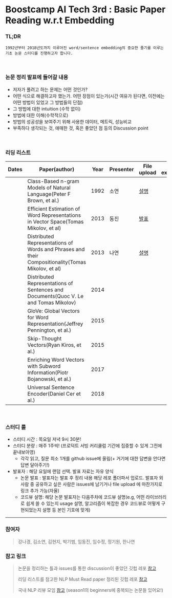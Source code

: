 # Boostcamp AI Tech 3rd : Basic Paper Reading w.r.t Embedding
### TL;DR
```
1992년부터 2018년도까지 이루어진 word/sentence embedding의 중요한 줄기를 이루는 기초 논문 스터디를 진행하고자 합니다. 
```

<br/>

### 논문 정리 발표에 들어갈 내용
* 저자가 풀려고 하는 문제는 어떤 것인가?
* 어떤 식으로 해결하고자 했는가. 어떤 장점이 있는가(시간 여유가 된다면, 이전에는 어떤 방법이 있었고 그 방법들의 단점)
* 그 방법에 대한 intuition (수학 없이)
* 방법에 대한 이해(수학적으로)
* 방법의 성공성을 보여주기 위해 사용한 데이터, 메트릭, 성능비교
* 부족하다 생각되는 것, 애매한 것, 혹은 좋았던 점 등의 Discussion point

<br/>

### 리딩 리스트

| Dates | Paper(author)                                                                                     | Year | Presenter | File upload | Code explained |
|-------|---------------------------------------------------------------------------------------------------|------|-----------|-------------|----------------|
|       | Class-Based n-gram Models of Natural Language(Peter F Brown, et al.)                              | 1992 |   소연   |    [설명](https://docs.google.com/presentation/d/1BFrCpcl7GxT3iiqGXajjYAZbsEAjUslhtbkBlQau8AE/edit?usp=sharing)         |           |   
|       | Efficient Estimation of Word Representations in Vector Space(Tomas Mikolov, et al)                | 2013 |    동진       |    [발표](https://github.com/kimcando/BoostcampAITech3-PaperReading-Embedding/files/8284506/default.pptx)         |                |
|       | Distributed Representations of Words and Phrases and their Compositionality(Tomas Mikolov, et al) | 2013 |   나연   |   [설명](https://wry-silence-4ef.notion.site/Distributed-Representations-of-Words-and-Phrases-and-their-Compositionality-95186fac1ee641359589c2a92267ef29)  |                |
|       | Distributed Representations of Sentences and Documents(Quoc V. Le and Tomas Mikolov)               | 2014 |           |             |                |
|       | GloVe: Global Vectors for Word Representation(Jeffrey Pennington, et al.)                         | 2015 |           |             |                |
|       | Skip-Thought Vectors(Ryan Kiros, et al.)                                                          | 2015 |           |             |                |
|       | Enriching Word Vectors with Subword Information(Piotr Bojanowski, et al.)                         | 2017 |           |             |                |
|       | Universal Sentence Encoder(Daniel Cer et al.)                                                     | 2018 |           |             |                |

<br/>

### 스터디 룰
* 스터디 시간 : 목요일 저녁 9시 30분! 
* 스터디 분량 : 매주 1주씩! (프로덕트 서빙 커리큘럼 기간에 집중할 수 있게 그전에 끝내보아영)
    * 각각 읽고, 질문 최소 1개를 github issue에 올림(+ 거기에 대한 답변을 안다면 답변 달아주기!)
* 발표자 : 해당 요일에 랜덤 선택. 발표 자료는 자유 양식
    * 논문 발표 : 발표자는 발표 후 정리 내용 해당 레포 폴더파서 업로드. 발표자 외 사람 중 공유하고 싶은 사람은 issues에 남기거나 file upload 에 마찬가지로 링크 추가 가능(자율)
    * 코드뷰 설명: 해당 논문 발표자는 다음주차에 코드뷰 설명(e.g, 어떤 라이브러리로 쉽게 쓸 수 있는지 usage 설명, 알고리즘이 복잡한 경우 코드뷰로 어떻게 구현되었는지 설명 등 본인 기호에 맞게)


---

### 참여자
> 강나경, 김소연, 김현지, 박기범, 임동진, 임수정, 정기원, 한나연

### 참고 링크
> 논문을 정리하는 틀과 issues를 통한 discussion이 좋았던 깃헙 레포 [참고](https://github.com/eubinecto/k4ji_ai/issues)
> 
> 리딩 리스트를 참고한 NLP Must Read paper 정리된 깃헙 레포 [참고](https://github.com/mhagiwara/100-nlp-papers)
> 
> 국내 NLP 리뷰 모임 [참고](https://github.com/jiphyeonjeon) (season1의 beginners에 중복되는 논문들 있어요!)
    
<!-- <details>
    <summary>기본 룰</summary>
    Foldable Content[enter image description here][1]
</details> -->
